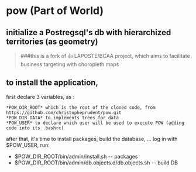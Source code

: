 # **pow** (Part of World)
## initialize a Postregsql's db with hierarchized territories (as geometry)
> ###this is a fork of :thumbsup: LAPOSTE/BCAA project, which aims to facilitate business targeting with choropleth maps

## to install the application,
first declare 3 variables, as :
```
*POW_DIR_ROOT* which is the root of the cloned code, from https://github.com/christopheprudent/pow.git
*POW_DIR_DATA* to implements trees for data
*POW_USER* to declare which user will be used to execute POW (adding code into its .bashrc)
```

after that, it's time to install packages, build the database, ...
log in with $POW_USER,
run:
* $POW_DIR_ROOT/bin/admin/install.sh                                -- packages
* $POW_DIR_ROOT/bin/admin/db.objects.d/db.objects.sh                -- build DB
